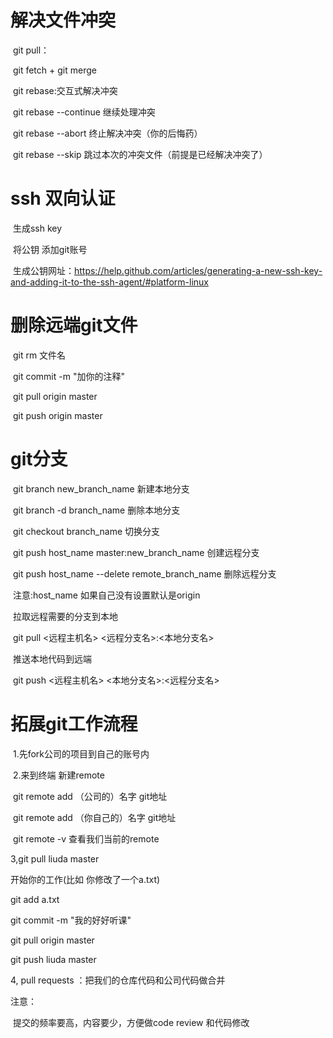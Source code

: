 # 解决文件冲突

​	git pull：

​			git fetch + git merge

​	git rebase:交互式解决冲突

​		git rebase --continue 继续处理冲突

​		git rebase --abort 终止解决冲突（你的后悔药）

​		git rebase --skip 跳过本次的冲突文件（前提是已经解决冲突了）

# ssh 双向认证

​	生成ssh key 

​	将公钥 添加git账号

​	生成公钥网址：https://help.github.com/articles/generating-a-new-ssh-key-and-adding-it-to-the-ssh-agent/#platform-linux

# 删除远端git文件

​	git rm 文件名

​	git commit -m "加你的注释"

​	git pull origin master

​	git push origin master

# git分支

​	git branch new_branch_name		新建本地分支

​	git branch -d branch_name		删除本地分支

​	git checkout branch_name		切换分支

​	git push host_name  master:new_branch_name	创建远程分支


​	git push host_name  --delete  remote_branch_name  删除远程分支

​	注意:host_name 如果自己没有设置默认是origin

​	拉取远程需要的分支到本地

​  git pull <远程主机名>  <远程分支名>:<本地分支名>	

​	推送本地代码到远端

​	git push <远程主机名> <本地分支名>:<远程分支名>


# 拓展git工作流程

​	1.先fork公司的项目到自己的账号内

​	2.来到终端 新建remote

​		git remote add （公司的）名字<origin> git地址

​		git remote add （你自己的）名字<liuda> git地址

​		git remote -v 查看我们当前的remote

3,git pull liuda master

开始你的工作(比如 你修改了一个a.txt)

git add a.txt

git commit  -m "我的好好听课"

git pull origin master

git push liuda master

4, pull requests ：把我们的仓库代码和公司代码做合并

注意：

​	提交的频率要高，内容要少，方便做code review 和代码修改









​		

